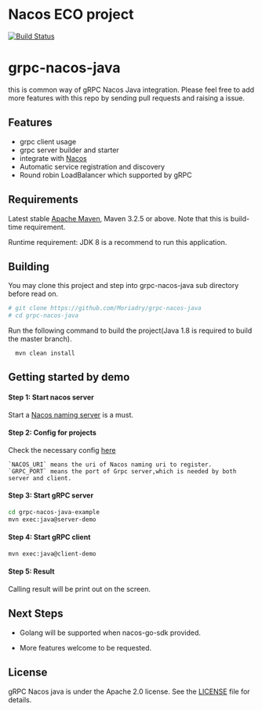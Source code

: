 # Nacos ECO project

[![Build Status](https://travis-ci.org/apache/dubbo.svg?branch=master)](https://travis-ci.org/apache/dubbo)

# grpc-nacos-java

this is common way of gRPC Nacos Java integration. Please feel free to add more features with this repo by sending pull requests and raising a issue.

## Features

* grpc client usage
* grpc server builder and starter
* integrate with [Nacos](https://github.com/alibaba/nacos)
* Automatic service registration and discovery
* Round robin LoadBalancer which supported by gRPC

## Requirements

Latest stable [Apache Maven](http://maven.apache.org), Maven 3.2.5 or above. Note that this is build-time requirement.

Runtime requirement: JDK 8 is a recommend to run this application.

## Building

You may clone this project and step into grpc-nacos-java sub directory before read on.

```bash
# git clone https://github.com/Moriadry/grpc-nacos-java
# cd grpc-nacos-java
```

Run the following command to build the project(Java 1.8 is required to build the master branch).

```
  mvn clean install
```

## Getting started by demo


#### Step 1: Start nacos server

Start a [Nacos naming server](https://github.com/alibaba/nacos#quick-start) is a must.

#### Step 2: Config for projects

Check the necessary config [here](https://github.com/Moriadry/grpc-nacos-java/blob/master/grpc-nacos-java-example/src/main/resources/config.properties)

    `NACOS_URI` means the uri of Nacos naming uri to register.
    `GRPC_PORT` means the port of Grpc server,which is needed by both server and client.

#### Step 3: Start gRPC server

```bash
cd grpc-nacos-java-example
mvn exec:java@server-demo
```

#### Step 4: Start gRPC client

```bash
mvn exec:java@client-demo
```
#### Step 5: Result

Calling result will be print out on the screen.

## Next Steps

* Golang will be supported when nacos-go-sdk provided.

* More features welcome to be requested.

## License

gRPC Nacos java is under the Apache 2.0 license. See the [LICENSE](https://github.com/Moriadry/grpc-nacos-java/blob/master/LICENSE) file for details.
